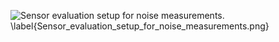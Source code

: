 ![Sensor evaluation setup for noise measurements. \label{Sensor_evaluation_setup_for_noise_measurements.png}](./generated_images/border_Sensor_evaluation_setup_for_noise_measurements.png)

